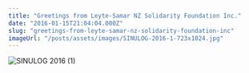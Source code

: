 ```yaml
---
title: "Greetings from Leyte-Samar NZ Solidarity Foundation Inc."
date: "2016-01-15T21:04:04.000Z"
slug: "greetings-from-leyte-samar-nz-solidarity-foundation-inc"
imageUrl: "/posts/assets/images/SINULOG-2016-1-723x1024.jpg"
---
```


![SINULOG 2016 (1)](https://i0.wp.com/santonino-nz.org/wp-content/uploads/2016/01/SINULOG-2016-1-723x1024.jpg?resize=723%2C1024)